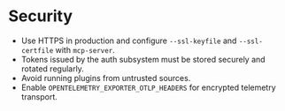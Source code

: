 # Security

- Use HTTPS in production and configure `--ssl-keyfile` and `--ssl-certfile` with `mcp-server`.
- Tokens issued by the auth subsystem must be stored securely and rotated regularly.
- Avoid running plugins from untrusted sources.
- Enable `OPENTELEMETRY_EXPORTER_OTLP_HEADERS` for encrypted telemetry transport.
